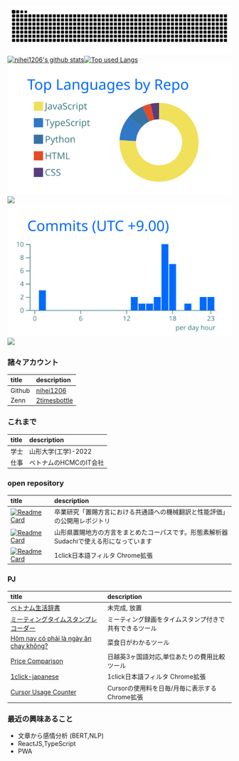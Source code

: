 ![](https://raw.githubusercontent.com/nihei1206/nihei1206/output/github-contribution-grid-snake.svg)
[![nihei1206's github stats](https://github-readme-stats-fork-two-smoky.vercel.app/api?username=nihei1206&hide=contribs&count_private=true&show_icons=true)](https://github.com/nihei1206/)[![Top used Langs](https://github-readme-stats-fork-two-smoky.vercel.app/api/top-langs/?username=nihei1206&count_private=true&layout=compact)](https://github.com/nihei1206/)
[![](https://raw.githubusercontent.com/nihei1206/nihei1206/main/profile-summary-card-output/transparent/1-repos-per-language.svg)](https://github.com/vn7n24fzkq/github-profile-summary-cards) [![](https://raw.githubusercontent.com/nihei1206/nihei1206/main/profile-summary-card-output/transparent/3-stats.svg)](https://github.com/vn7n24fzkq/github-profile-summary-cards) [![](https://raw.githubusercontent.com/nihei1206/nihei1206/main/profile-summary-card-output/transparent/4-productive-time.svg)](https://github.com/vn7n24fzkq/github-profile-summary-cards)
![](http://github-profile-summary-cards.vercel.app/api/cards/profile-details?username=nihei1206&theme=transparent)

### 諸々アカウント
|title|description | 
|:----|:----|
|Github | [nihei1206](https://github.com/nihei1206)|
|Zenn | [2timesbottle](https://zenn.dev/2timesbottle)|

### これまで
|title|description | 
|:----|:----|
|学士|山形大学(工学)-2022|
|仕事|ベトナムのHCMCのIT会社|

### open repository
|title|description | 
|:----|:----|
|[![Readme Card](https://github-readme-stats-fork-two-smoky.vercel.app/api/pin/?username=nihei1206&repo=oitama_trans)](https://github.com/nihei1206/oitama_trans)| 卒業研究「置賜方言における共通語への機械翻訳と性能評価」の公開用レポジトリ　 |
|[![Readme Card](https://github-readme-stats-fork-two-smoky.vercel.app/api/pin/?username=nihei1206&repo=OitamaDict)](https://github.com/nihei1206/OitamaDict)|山形県置賜地方の方言をまとめたコーパスです。形態素解析器Sudachiで使える形になっています|
|[![Readme Card](https://github-readme-stats-fork-two-smoky.vercel.app/api/pin/?username=nihei1206&repo=1click-japanese)](https://github.com/nihei1206/1click-japanese)|1click日本語フィルタ Chrome拡張|

### PJ
|title|description | 
|:----|:----|
|[ベトナム生活辞書](https://vnjpdictionary.web.app/)|未完成, 放置 |
|[ミーティングタイムスタンプレコーダー](https://timestamp-recorder-pwa-orcin.vercel.app/)|ミーティング録画をタイムスタンプ付きで共有できるツール|
|[Hôm nay có phải là ngày ăn chay không?](https://anchay-39a91.web.app/)|菜食日がわかるツール|
|[Price Comparison](https://comparing-cost-app.firebaseapp.com/)|日越英3ヶ国語対応,単位あたりの費用比較ツール|
|[1click-japanese](https://chromewebstore.google.com/detail/cnbmoidocnhdkkhmieejcpbkmhafdfng)|1click日本語フィルタ Chrome拡張|
|[Cursor Usage Counter](https://chromewebstore.google.com/detail/cursor-usage-counter/eaincebonkecnmnlhaelkollmfadilep?authuser=0&hl=ja)|Cursorの使用料を日毎/月毎に表示するChrome拡張|

### 最近の興味あること
- 文章から感情分析 (BERT,NLP) 
- ReactJS,TypeScript
- PWA


